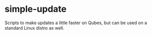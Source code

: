 # simple-update
Scripts to make updates a little faster on Qubes, but can be used on a standard Linux distro as well.
